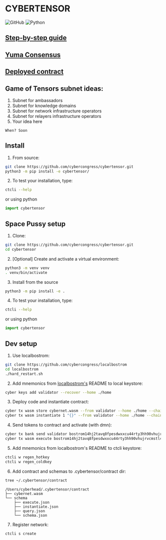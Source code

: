 # CYBERTENSOR
<p>
    <img alt="GitHub" src="https://img.shields.io/github/license/cybercongress/cybertensor">
    <img alt="Python" src="https://img.shields.io/badge/python-3.9%20%7C%203.10%20%7C%203.11-blue">
</p>

## [Step-by-step guide](./docs/basic-flow.md)
## [Yuma Consensus](https://github.com/opentensor/subtensor/blob/f0a3da50fd7e949ca0d5284200cb80fdd25a79e3/docs/consensus.md)
## [Deployed contract](https://deploy-preview-1081--rebyc.netlify.app/contracts/pussy1ddwq8rxgdsm27pvpxqdy2ep9enuen6t2yhrqujvj9qwl4dtukx0s8hpka9)

## Game of Tensors subnet ideas:
1. Subnet for ambassadors
2. Subnet for knowledge domains
3. Subnet for network infrastructure operators
4. Subnet for relayers infrastructure operators
5. Your idea here

```When? Soon```

## Install

1. From source:
```bash
git clone https://github.com/cybercongress/cybertensor.git
python3 -m pip install -e cybertensor/
```
2. To test your installation, type:
```bash
ctcli --help
```
or using python
```python
import cybertensor
```

## Space Pussy setup

1. Clone:
```bash
git clone https://github.com/cybercongress/cybertensor.git
cd cybertensor
```
2. [Optional] Create and activate a virtual environment:
```bash
python3 -m venv venv
. venv/bin/activate
```
3. Install from the source
```bash
python3 -m pip install -e .
```

4. To test your installation, type:
```bash
ctcli --help
```
or using python
```python
import cybertensor
```

## Dev setup
1. Use localbostrom:
```bash
git clone https://github.com/cybercongress/localbostrom
cd localbostrom
./hard_restart.sh
```
2. Add mnemonics from [localbostrom's](https://github.com/cybercongress/localbostrom?tab=readme-ov-file#accounts) README to local keystore:
```bash
cyber keys add validator --recover --home ./home
```
3. Deploy code and instantiate contract:
```bash
cyber tx wasm store cybernet.wasm --from validator --home ./home --chain-id localbostrom --gas 8000000 --broadcast-mode block -y --keyring-backend test
cyber tx wasm instantiate 1 "{}" --from validator --home ./home --chain-id localbostrom --gas 5000000 --label cybernet1 --admin bostrom1phaxpevm5wecex2jyaqty2a4v02qj7qm5n94ug --broadcast-mode block -y --keyring-backend test
```
4. Send tokens to contract and activate (with dmn):
```bash
cyber tx bank send validator bostrom14hj2tavq8fpesdwxxcu44rty3hh90vhujrvcmstl4zr3txmfvw9sww4mxt 1000000000000boot --home ./home --chain-id localbostrom --gas 500000 --broadcast-mode block -y --keyring-backend test
cyber tx wasm execute bostrom14hj2tavq8fpesdwxxcu44rty3hh90vhujrvcmstl4zr3txmfvw9sww4mxt '{"activate":{}}' --from validator --home ./home --chain-id localbostrom --gas 5000000 --broadcast-mode block -y --keyring-backend test
```
5. Add mnemonics from localbostrom's README to ctcli keystore:
```bash
ctcli w regen_hotkey
ctcli w regen_coldkey
```
6. Add contract and schemas to .cybertensor/contract dir:
```bash
tree ~/.cybertensor/contract 
```
```
/Users/cyberhead/.cybertensor/contract
├── cybernet.wasm
└── schema
    ├── execute.json
    ├── instantiate.json
    ├── query.json
    └── schema.json
````
7. Register network:
```bash
ctcli s create
```
